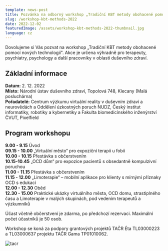 ```yaml
---
template: news-post
title: Pozvánka na odborný workshop „Tradiční KBT metody obohacené pomocí nových technologií"
slug: /workshop-kbt-methods-2022
date: 2022-12-02
featuredImage: /assets/workshop-kbt-methods-2022-thumbnail.jpg
language: cz
---
```


Dovolujeme si Vás pozvat na workshop „Tradiční KBT metody obohacené pomocí nových technologií". Akce je určena výhradně pro terapeuty, psychiatry, psychology a další pracovníky v oblasti duševního zdraví.

## **Základní informace**

**Datum:** 2. 12. 2022  
**Místo:** Národní ústav duševního zdraví, Topolová 748, Klecany (Malá posluchárna)  
**Pořadatelé:** Centrum výzkumu virtuální reality v duševním zdraví a neurovědách a Oddělení úzkostných poruch NUDZ, Český institut informatiky, robotiky a kybernetiky a Fakulta biomedicínského inženýrství ČVUT, Pixelfield

## **Program workshopu**

**9.00 - 9.15** Úvod  
**09.15 - 10.00** „Virtuální město“ pro expoziční terapii u fobií  
**10.00 - 10.15** Přestávka s občerstvením  
**10.15-10.45** „OCD dům“ pro expozice pacientů s obsedantně kompulzivní poruchou  
**11.00 - 11.15** Přestávka s občerstvením  
**11.15 - 12.00** „Limoterapie“ – mobilní aplikace pro klienty s mírnými příznaky OCD s edukací  
**12.00 - 12.30** Oběd  
**12.30 - 15.00** Praktické ukázky virtuálního města, OCD domu, strastiplného času a Limoterapie v malých skupinách, pod vedením terapeutů a výzkumníků

Účast včetně občerstvení je zdarma, po předchozí rezervaci. Maximální počet účastníků je 50 osob.

Workshop se koná za podpory grantových projektů TAČR Éta TL03000223 a TL03000637 projektu TAČR Gama TP01010062.

![tacr](/logo-tacr.png "tacr")

